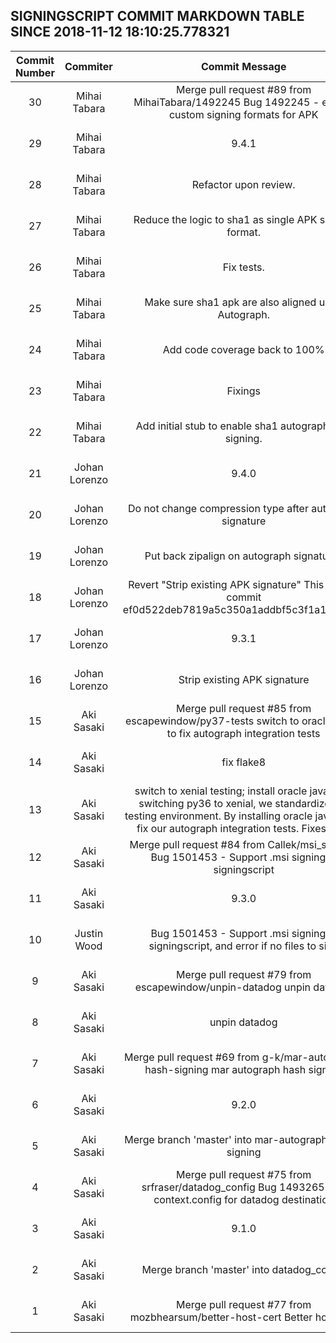 ## SIGNINGSCRIPT COMMIT MARKDOWN TABLE SINCE 2018-11-12 18:10:25.778321

| Commit Number | Commiter | Commit Message | Commit Url | Date | 
|:---:|:----:|:----------------------------------:|:------:|:----:| 
|30|Mihai Tabara|Merge pull request #89 from MihaiTabara/1492245  Bug 1492245 - enable custom signing formats for APK|[URL](https://api.github.com/repos/mozilla-releng/signingscript/commits/a940b94333a67ce6abce967deeda86e7d4ce38d0)|2018-11-12 14:10:15 
|29|Mihai Tabara|9.4.1|[URL](https://api.github.com/repos/mozilla-releng/signingscript/commits/21aac2da61233cd2abb58655cf37f1c2a15e0229)|2018-11-12 14:02:26 
|28|Mihai Tabara|Refactor upon review.|[URL](https://api.github.com/repos/mozilla-releng/signingscript/commits/2db28969f29cd481fde0f5fb0d07a573cf1377d1)|2018-11-12 13:44:05 
|27|Mihai Tabara|Reduce the logic to sha1 as single APK signing format.|[URL](https://api.github.com/repos/mozilla-releng/signingscript/commits/a5977042f39b0152c372501256c47969814371cb)|2018-11-12 11:44:10 
|26|Mihai Tabara|Fix tests.|[URL](https://api.github.com/repos/mozilla-releng/signingscript/commits/bd59a6655fbe7c5be7d495380e1d7fe6483a42b2)|2018-11-09 16:22:02 
|25|Mihai Tabara|Make sure sha1 apk are also aligned upon Autograph.|[URL](https://api.github.com/repos/mozilla-releng/signingscript/commits/977bcb9202f31e3ebb7360660e04a39deb176348)|2018-11-09 16:14:33 
|24|Mihai Tabara|Add code coverage back to 100%|[URL](https://api.github.com/repos/mozilla-releng/signingscript/commits/a083a2f88def02adc0c67f6f9f3dfd6e059b99aa)|2018-11-09 16:11:00 
|23|Mihai Tabara|Fixings|[URL](https://api.github.com/repos/mozilla-releng/signingscript/commits/87d1c1cbea14d8d4d1ec509c0bbfee075f5a1d66)|2018-11-08 16:57:15 
|22|Mihai Tabara|Add initial stub to enable sha1 autograph APK signing.|[URL](https://api.github.com/repos/mozilla-releng/signingscript/commits/fc5b1f55c91bcafab0915f27679eeeb9a03377f8)|2018-11-08 16:48:28 
|21|Johan Lorenzo|9.4.0|[URL](https://api.github.com/repos/mozilla-releng/signingscript/commits/47d2a1aa241c37fee1e077b0f8e952b1f10a39ad)|2018-11-05 15:49:11 
|20|Johan Lorenzo|Do not change compression type after autograph signature|[URL](https://api.github.com/repos/mozilla-releng/signingscript/commits/b2713b5fb7204759c4bc839e58a03856fd87989c)|2018-11-05 15:37:49 
|19|Johan Lorenzo|Put back zipalign on autograph signatures|[URL](https://api.github.com/repos/mozilla-releng/signingscript/commits/9fb2b6e6c21262a8d7bcfe82d169d830bf8ea31a)|2018-11-05 14:53:07 
|18|Johan Lorenzo|Revert "Strip existing APK signature"  This reverts commit ef0d522deb7819a5c350a1addbf5c3f1a19df4d0.|[URL](https://api.github.com/repos/mozilla-releng/signingscript/commits/34c640550f2ef5565837e36210a825a352f95eee)|2018-11-05 14:43:45 
|17|Johan Lorenzo|9.3.1|[URL](https://api.github.com/repos/mozilla-releng/signingscript/commits/235c22a28e4dfe7122201de2e87942d0db5b7eb4)|2018-10-29 10:05:45 
|16|Johan Lorenzo|Strip existing APK signature|[URL](https://api.github.com/repos/mozilla-releng/signingscript/commits/ef0d522deb7819a5c350a1addbf5c3f1a19df4d0)|2018-10-24 16:17:27 
|15|Aki Sasaki|Merge pull request #85 from escapewindow/py37-tests  switch to oracle java 8 to fix autograph integration tests|[URL](https://api.github.com/repos/mozilla-releng/signingscript/commits/817fa5d19fd697081de2ea05c5b6308a64c92969)|2018-10-24 17:55:39 
|14|Aki Sasaki|fix flake8|[URL](https://api.github.com/repos/mozilla-releng/signingscript/commits/005b7761212a2fd1677331e59aabdfa3d51686ee)|2018-10-24 17:47:55 
|13|Aki Sasaki|switch to xenial testing; install oracle java 8  By switching py36 to xenial, we standardize our testing environment. By installing oracle java 8, we fix our autograph integration tests.  Fixes #80.|[URL](https://api.github.com/repos/mozilla-releng/signingscript/commits/6cf40cc181849b234055edacb76b58859a26a5a7)|2018-10-24 00:50:17 
|12|Aki Sasaki|Merge pull request #84 from Callek/msi_support  Bug 1501453 - Support .msi signing in signingscript|[URL](https://api.github.com/repos/mozilla-releng/signingscript/commits/2dfd227db34e8b6d1a0a9ed8cd09095aa9875711)|2018-10-24 03:09:19 
|11|Aki Sasaki|9.3.0|[URL](https://api.github.com/repos/mozilla-releng/signingscript/commits/ca1971db16a8283ea74cd681b9a5fe042f4f5695)|2018-10-24 02:59:06 
|10|Justin Wood|Bug 1501453 - Support .msi signing in signingscript, and error if no files to sign|[URL](https://api.github.com/repos/mozilla-releng/signingscript/commits/a6468bfcf807231b1c742d5eb1382c31df14d0eb)|2018-10-24 01:38:32 
|9|Aki Sasaki|Merge pull request #79 from escapewindow/unpin-datadog  unpin datadog|[URL](https://api.github.com/repos/mozilla-releng/signingscript/commits/eb321067005541f3fcdf65e9375aef7f4f20ff5f)|2018-10-09 18:37:18 
|8|Aki Sasaki|unpin datadog|[URL](https://api.github.com/repos/mozilla-releng/signingscript/commits/8dab856fc07d311d12811407798494f7094c9c0d)|2018-10-09 16:31:57 
|7|Aki Sasaki|Merge pull request #69 from g-k/mar-autograph-hash-signing  mar autograph hash signing|[URL](https://api.github.com/repos/mozilla-releng/signingscript/commits/30d0626d0db1597932edd193486054675feb91e6)|2018-10-08 19:30:32 
|6|Aki Sasaki|9.2.0|[URL](https://api.github.com/repos/mozilla-releng/signingscript/commits/40d5b4993eeb26cda9715020499b65a58ea91ba5)|2018-10-08 19:25:46 
|5|Aki Sasaki|Merge branch 'master' into mar-autograph-hash-signing|[URL](https://api.github.com/repos/mozilla-releng/signingscript/commits/014748b9b9e39eee8d721c21005f540c66b6ec37)|2018-10-08 19:10:40 
|4|Aki Sasaki|Merge pull request #75 from srfraser/datadog_config  Bug 1493265 Use context.config for datadog destination|[URL](https://api.github.com/repos/mozilla-releng/signingscript/commits/4ee5fd9654b85fca63a00202ea6014f01f231984)|2018-09-27 22:14:06 
|3|Aki Sasaki|9.1.0|[URL](https://api.github.com/repos/mozilla-releng/signingscript/commits/773da5c5d186a261c590cbc89cd49e5208f847d2)|2018-09-27 22:08:10 
|2|Aki Sasaki|Merge branch 'master' into datadog_config|[URL](https://api.github.com/repos/mozilla-releng/signingscript/commits/a6dbca533e46b8950d8be26fafd4c42038adfb53)|2018-09-27 22:06:32 
|1|Aki Sasaki|Merge pull request #77 from mozbhearsum/better-host-cert  Better host cert|[URL](https://api.github.com/repos/mozilla-releng/signingscript/commits/9055a27cf28b0f33d0630ed34d406bb0617da362)|2018-09-26 23:12:27 


